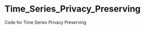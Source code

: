 Time_Series_Privacy_Preserving
==============================

Code for Time Series Privacy Preserving
